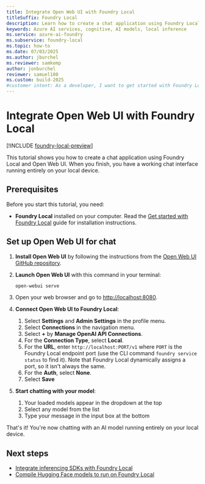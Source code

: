 ```yaml
---
title: Integrate Open Web UI with Foundry Local
titleSuffix: Foundry Local
description: Learn how to create a chat application using Foundry Local and Open Web UI
keywords: Azure AI services, cognitive, AI models, local inference
ms.service: azure-ai-foundry
ms.subservice: foundry-local
ms.topic: how-to
ms.date: 07/03/2025
ms.author: jburchel
ms.reviewer: samkemp
author: jonburchel
reviewer: samuel100
ms.custom: build-2025
#customer intent: As a developer, I want to get started with Foundry Local so that I can run AI models locally.
---
```


# Integrate Open Web UI with Foundry Local

[!INCLUDE [foundry-local-preview](./../includes/foundry-local-preview.md)]

This tutorial shows you how to create a chat application using Foundry Local and Open Web UI. When you finish, you have a working chat interface running entirely on your local device.

## Prerequisites

Before you start this tutorial, you need:

- **Foundry Local** installed on your computer. Read the [Get started with Foundry Local](../get-started.md) guide for installation instructions.

## Set up Open Web UI for chat

1. **Install Open Web UI** by following the instructions from the [Open Web UI GitHub repository](https://github.com/open-webui/open-webui).

1. **Launch Open Web UI** with this command in your terminal:

   ```bash
   open-webui serve
   ```

1. Open your web browser and go to [http://localhost:8080](http://localhost:8080).

1. **Connect Open Web UI to Foundry Local**:

   1. Select **Settings** and **Admin Settings** in the profile menu.
   1. Select **Connections** in the navigation menu.
   1. Select **+** by **Manage OpenAI API Connections**.
   1. For the **Connection Type**, select **Local**.
   1. For the **URL**, enter `http://localhost:PORT/v1` where `PORT` is the Foundry Local endpoint port (use the CLI command `foundry service status` to find it). Note that Foundry Local dynamically assigns a port, so it isn't always the same.
   1. For the **Auth**, select **None**.
   1. Select **Save**

1. **Start chatting with your model**:
   1. Your loaded models appear in the dropdown at the top
   1. Select any model from the list
   1. Type your message in the input box at the bottom

That's it! You're now chatting with an AI model running entirely on your local device.

## Next steps

- [Integrate inferencing SDKs with Foundry Local](how-to-integrate-with-inference-sdks.md)
- [Compile Hugging Face models to run on Foundry Local](../how-to/how-to-compile-hugging-face-models.md)

